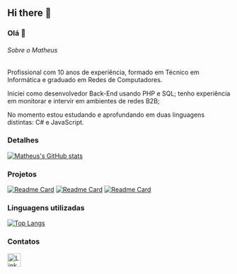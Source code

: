 ## Hi there 👋

### Olá 👋


###### Sobre o Matheus
Profissional com 10 anos de experiência, formado em Técnico em Informática e graduado em Redes de Computadores.

Iniciei como desenvolvedor Back-End usando PHP e SQL; tenho experiência em monitorar e intervir em ambientes de redes B2B; 

No momento estou estudando e aprofundando em duas linguagens distintas: C# e JavaScript.
### Detalhes

[![Matheus's GitHub stats](https://github-readme-stats.vercel.app/api?username=mathheuspimentel&show_icons=true&theme=dark)](httpsgithub.anuraghazra-readme-stats)


### Projetos

[![Readme Card](https://github-readme-stats.vercel.app/api/pin/?username=mathheuspimentel&repo=Ebac-JS-V2&theme=dark)](https://github.com/mathheuspimentel/Ebac-JS-V2)
[![Readme Card](https://github-readme-stats.vercel.app/api/pin/?username=mathheuspimentel&repo=AprendendoCSharp&theme=dark)](https://github.com/mathheuspimentel/AprendendoCSharp)
[![Readme Card](https://github-readme-stats.vercel.app/api/pin/?username=mathheuspimentel&repo=estudosjqueryPRD&theme=dark)](https://github.com/mathheuspimentel/estudosjqueryPRD)

### Linguagens utilizadas

[![Top Langs](https://github-readme-stats.vercel.app/api/top-langs/?username=mathheuspimentel&layout=compact)](https://github.com/mathheuspimentel)


### Contatos

[<img src='https://img.shields.io/badge/LinkedIn-0077B5?style=for-the-badge&logo=linkedin&logoColor=white' alt='Linkedin' height='30'>](https://www.linkedin.com/in/matheusppimentel/)
<!--
**mathheuspimentel/mathheuspimentel** is a ✨ _special_ ✨ repository because its `README.md` (this file) appears on your GitHub profile.

Here are some ideas to get you started:

- 🔭 I’m currently working on ...
- 🌱 I’m currently learning ...
- 👯 I’m looking to collaborate on ...
- 🤔 I’m looking for help with ...
- 💬 Ask me about ...
- 📫 How to reach me: ...
- 😄 Pronouns: ...
- ⚡ Fun fact: ...
-->
